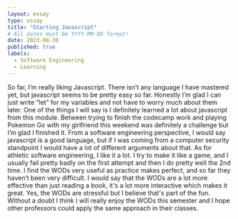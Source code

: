 ```yaml
---
layout: essay
type: essay
title: "Starting Javascript"
# All dates must be YYYY-MM-DD format!
date: 2023-08-30
published: true
labels:
  - Software Engineering
  - Learning
---
```


So far, I’m really liking Javascript. There isn’t any language I have mastered yet, but javascript seems to be pretty easy so far. Honestly I’m glad I can just write “let” for my variables and not have to worry much about them later. One of the things I will say is I definitely learned a lot about javascript from this module. Between trying to finish the codecamp work and playing Pokemon Go with my girlfriend this weekend was definitely a challenge but I’m glad I finished it. From a software engineering perspective, I would say javascript is a good language, but if I was coming from a computer security standpoint I would have a lot of different arguments about that. As for athletic software engineering, I like it a lot. I try to make it like a game, and I usually fail pretty badly on the first attempt and then I do pretty well the 2nd time. I find the WODs very useful as practice makes perfect, and so far they haven’t been very difficult. I would say that the WODs are a lot more effective than just reading a book, it's a lot more interactive which makes it great. Yes, the WODs are stressful but I believe that's part of the fun. Without a doubt I think I will really enjoy the WODs this semester and I hope other professors could apply the same approach in their classes. 
